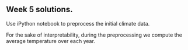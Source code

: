 ## Week 5 solutions.

Use iPython notebook to preprocess the initial climate data.

For the sake of interpretability, during the preprocessing we compute the average temperature over each year.
